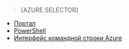 > [AZURE.SELECTOR]
- [Портал](virtual-network-manage-nsg-arm-portal.md)
- [PowerShell](virtual-network-manage-nsg-arm-ps.md)
- [Интерфейс командной строки Azure](virtual-network-manage-nsg-arm-cli.md)

<!---HONumber=AcomDC_0914_2016-->